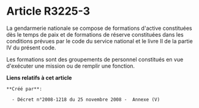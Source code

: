 # Article R3225-3

La gendarmerie nationale se compose de formations d'active constituées dès le temps de paix et de formations de réserve
constituées dans les conditions prévues par le code du service national et le livre II de la partie IV du présent code.

Les formations sont des groupements de personnel constitués en vue d'exécuter une mission ou de remplir une fonction.

**Liens relatifs à cet article**

	**Créé par**:

	  - Décret n°2008-1218 du 25 novembre 2008 -  Annexe (V)
